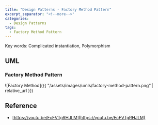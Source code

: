 ```yaml
---
title: "Design Patterns - Factory Method Pattern"
excerpt_separator: "<!--more-->"
categories:
  - Design Patterns
tags:
  - Factory Method Pattern
---
```


Key words: Complicated instantiation, Polymorphism

## UML  

### Factory Method Pattern

![Factory Method]({{ "/assets/images/umls/factory-method-pattern.png" | relative_url }})

## Reference

- [https://youtu.be/EcFVTgRHJLM](https://youtu.be/EcFVTgRHJLM)
